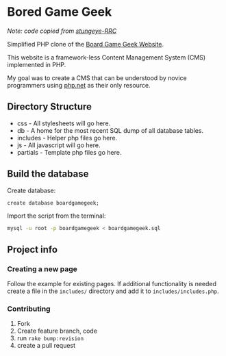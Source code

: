 # Bored Game Geek

*Note: code copied from [stungeye-RRC](https://github.com/StungEye-RRC/boredgamegeek)*  

Simplified PHP clone of the [Board Game Geek Website](https://boardgamegeek.com/https://boardgamegeek.com/).

This website is a framework-less Content Management System (CMS) implemented in PHP.

My goal was to create a CMS that can be understood by novice programmers using [php.net](http://php.net) as their only resource.

## Directory Structure

* css - All stylesheets will go here.
* db - A home for the most recent SQL dump of all database tables.
* includes - Helper php files go here.
* js - All javascript will go here.
* partials - Template php files go here.

## Build the database

Create database:  

```mysql
create database boardgamegeek;
```

Import the script from the terminal:  

```bash
mysql -u root -p boardgamegeek < boardgamegeek.sql
```

## Project info

### Creating a new page

Follow the example for existing pages. If additional functionality is needed create a file in the `includes/` directory and add it to `includes/includes.php`.  

### Contributing

 1. Fork
 2. Create feature branch, code
 3. run `rake bump:revision`
 4. create a pull request

